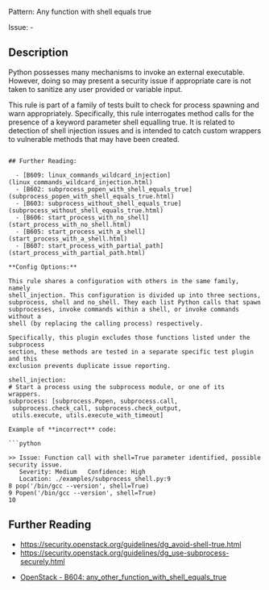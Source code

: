 Pattern: Any function with shell equals true

Issue: -

## Description

Python possesses many mechanisms to invoke an external executable. However,
doing so may present a security issue if appropriate care is not taken to
sanitize any user provided or variable input.

This rule is part of a family of tests built to check for process
spawning and warn appropriately. Specifically, this rule interrogates
method calls for the presence of a keyword parameter shell equalling true. It
is related to detection of shell injection issues and is intended to catch
custom wrappers to vulnerable methods that may have been created.

```

## Further Reading:

  - [B609: linux_commands_wildcard_injection](linux_commands_wildcard_injection.html)
  - [B602: subprocess_popen_with_shell_equals_true](subprocess_popen_with_shell_equals_true.html)
  - [B603: subprocess_without_shell_equals_true](subprocess_without_shell_equals_true.html)
  - [B606: start_process_with_no_shell](start_process_with_no_shell.html)
  - [B605: start_process_with_a_shell](start_process_with_a_shell.html)
  - [B607: start_process_with_partial_path](start_process_with_partial_path.html)

**Config Options:**

This rule shares a configuration with others in the same family, namely
shell_injection. This configuration is divided up into three sections,
subprocess, shell and no_shell. They each list Python calls that spawn
subprocesses, invoke commands within a shell, or invoke commands without a
shell (by replacing the calling process) respectively.

Specifically, this plugin excludes those functions listed under the subprocess
section, these methods are tested in a separate specific test plugin and this
exclusion prevents duplicate issue reporting.

shell_injection:
# Start a process using the subprocess module, or one of its
wrappers.
subprocess: [subprocess.Popen, subprocess.call,
 subprocess.check_call, subprocess.check_output,
 utils.execute, utils.execute_with_timeout]

Example of **incorrect** code:

```python

>> Issue: Function call with shell=True parameter identified, possible
security issue.
   Severity: Medium   Confidence: High
   Location: ./examples/subprocess_shell.py:9
8 pop('/bin/gcc --version', shell=True)
9 Popen('/bin/gcc --version', shell=True)
10

```

## Further Reading

  - <https://security.openstack.org/guidelines/dg_avoid-shell-true.html>
  - <https://security.openstack.org/guidelines/dg_use-subprocess-securely.html>
* [OpenStack - B604: any_other_function_with_shell_equals_true](https://docs.openstack.org/developer/bandit/plugins/any_other_function_with_shell_equals_true.html)
